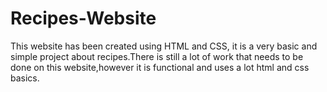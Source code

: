 # Recipes-Website
This website has been created using HTML and CSS, it is a very basic and simple project about recipes.There is still a lot of work that needs to be done on this website,however it is functional and uses a lot html and css basics.
